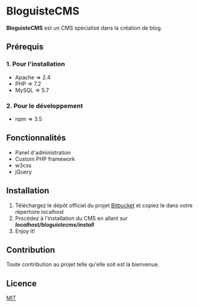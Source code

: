 # BloguisteCMS

**BloguisteCMS** est un CMS spécialisé dans la création de blog.

## Prérequis

### 1. Pour l'installation

- Apache => 2.4
- PHP => 7.2
- MySQL => 5.7

### 2. Pour le développement

- npm => 3.5

## Fonctionnalités

- Panel d'administration
- Custom PHP framework
- w3css
- jQuery

## Installation

1. Téléchargez le dépôt officiel du projet [Bitbucket](https://bitbucket.org/eliseekn/bloguistecms) et copiez le dans votre répertoire localhost
2. Procédez à l'installation du CMS en allant sur ***localhost/bloguistecms/install***
3. Enjoy it!

## Contribution

Toute contribution au projet telle qu'elle soit est la bienvenue.

## Licence

[MIT](https://choosealicense.com/licenses/mit/)
